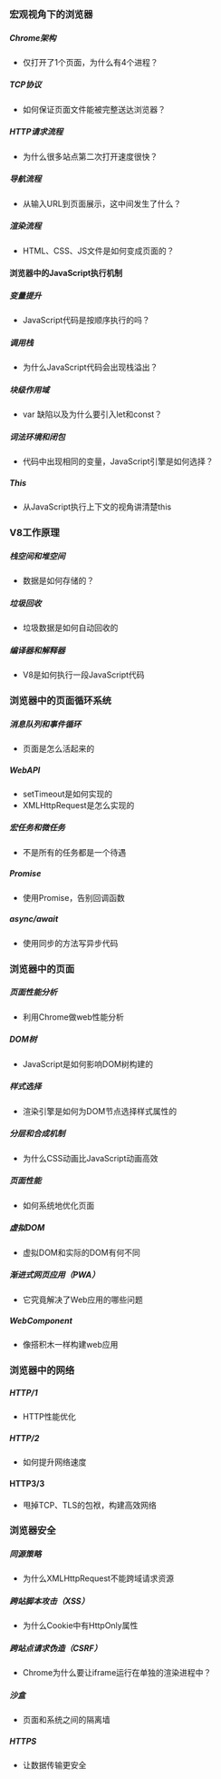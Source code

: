 ### 宏观视角下的浏览器

##### Chrome架构

- 仅打开了1个页面，为什么有4个进程？

##### TCP协议

- 如何保证页面文件能被完整送达浏览器？

##### HTTP请求流程

- 为什么很多站点第二次打开速度很快？

##### 导航流程

- 从输入URL到页面展示，这中间发生了什么？

#####  渲染流程 

- HTML、CSS、JS文件是如何变成页面的？



#### 浏览器中的JavaScript执行机制

##### 变量提升

- JavaScript代码是按顺序执行的吗？

##### 调用栈

- 为什么JavaScript代码会出现栈溢出？

##### 块级作用域

- var 缺陷以及为什么要引入let和const？

##### 词法环境和闭包

- 代码中出现相同的变量，JavaScript引擎是如何选择？

##### This

- 从JavaScript执行上下文的视角讲清楚this



### V8工作原理

##### 栈空间和堆空间

- 数据是如何存储的？

##### 垃圾回收

- 垃圾数据是如何自动回收的

##### 编译器和解释器

- V8是如何执行一段JavaScript代码



### 浏览器中的页面循环系统

##### 消息队列和事件循环

- 页面是怎么活起来的

##### WebAPI

- setTimeout是如何实现的
- XMLHttpRequest是怎么实现的

##### 宏任务和微任务

- 不是所有的任务都是一个待遇

##### Promise

- 使用Promise，告别回调函数

##### async/await

- 使用同步的方法写异步代码



### 浏览器中的页面

##### 页面性能分析

- 利用Chrome做web性能分析

##### DOM树

- JavaScript是如何影响DOM树构建的

##### 样式选择

- 渲染引擎是如何为DOM节点选择样式属性的

##### 分层和合成机制

- 为什么CSS动画比JavaScript动画高效

##### 页面性能

- 如何系统地优化页面

##### 虚拟DOM

- 虚拟DOM和实际的DOM有何不同

##### 渐进式网页应用（PWA）

- 它究竟解决了Web应用的哪些问题

##### WebComponent

- 像搭积木一样构建web应用

### 浏览器中的网络

##### HTTP/1

- HTTP性能优化

##### HTTP/2

- 如何提升网络速度

#### HTTP3/3

- 甩掉TCP、TLS的包袱，构建高效网络



### 浏览器安全

##### 同源策略

- 为什么XMLHttpRequest不能跨域请求资源

##### 跨站脚本攻击（XSS）

- 为什么Cookie中有HttpOnly属性

##### 跨站点请求伪造（CSRF）

- Chrome为什么要让iframe运行在单独的渲染进程中？

##### 沙盒

- 页面和系统之间的隔离墙

##### HTTPS

- 让数据传输更安全




